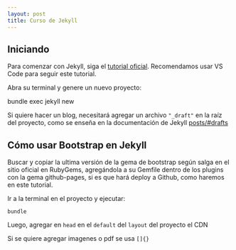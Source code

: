 ```yaml
---
layout: post
title: Curso de Jekyll
---
```


Iniciando
----

Para comenzar con Jekyll, siga el [tutorial oficial](https://jekyllrb.com/docs/). Recomendamos usar VS Code para seguir este tutorial.

Abra su terminal y genere un nuevo proyecto:

<div class="highlight">
  bundle exec jekyll new



Si quiere hacer un blog, necesitará agregar un archivo ```"_draft"``` en la raíz del proyecto, como se enseña en la documentación de Jekyll [posts/#drafts](https://jekyllrb.com/docs/posts/#drafts)

Cómo usar Bootstrap en Jekyll
----

Buscar y copiar la ultima versión de la gema de bootstrap según salga en el sitio oficial en RubyGems, agregándola a su Gemfile dentro de los plugins con la gema github-pages, si es que hará deploy a Github, como haremos en este tutorial.

Ir a la terminal en el proyecto y ejecutar:

```bundle```

Luego, agregar en ```head``` en el ```default``` del ```layout``` del proyecto el CDN


Si se quiere agregar imagenes o pdf se usa ```[]{}```

